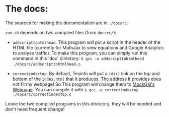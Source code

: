 The docs:
=========

The sources for making the documentation are in `./docsrc`.

`run.sh` depends on two compiled files (from `docsrc/`):

* `addscripttohtmlhead`: This program will put a script in the header
   of the HTML file (currently for MathJax to view equations and
   Google Analytics to analyse traffic). To make this program, you can
   simply run this command in this 'doc' directory: 
   `$ gcc -o addscripttohtmlhead ./docsrc/addscripttohtmlhead.c`.

* `correctindextop`: By default, Texinfo will put a `(dir)` link on
   the top and bottom of the `index.html` that it produces.  The
   address it provides does not fit my webpage! So This program will
   change them to [MockGal's
   Webpage](http://astr.tohoku.ac.jp/~akhlaghi/mockgals.html).  You
   can compile it with 
   `$ gcc -o correctindextop ./docsrc/correctindextop.c`

Leave the two compiled programs in this directory, they will be 
needed and don't need frequent change!
